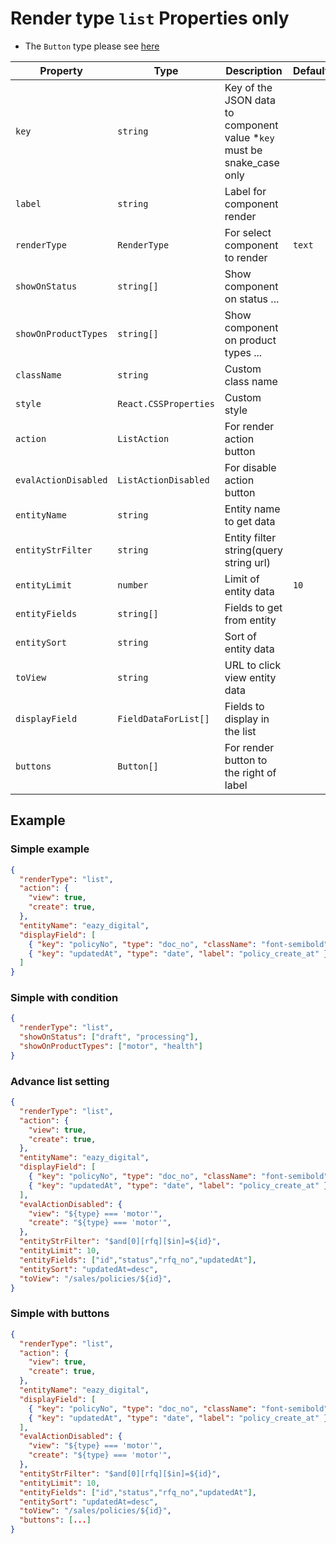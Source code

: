 # Render type `list` Properties only

- The `Button` type please see [here](../json.md)

| Property             | Type                  | Description                                                             | Default | Required | Example                               |
| -------------------- | --------------------- | ----------------------------------------------------------------------- | ------- | -------- | ------------------------------------- |
| `key`                | `string`              | Key of the JSON data to component value \*`key` must be snake_case only |         | Yes      | `agent.first_name`                    |
| `label`              | `string`              | Label for component render                                              |         | Yes      |                                       |
| `renderType`         | `RenderType`          | For select component to render                                          | `text`  | No       |                                       |
| `showOnStatus`       | `string[]`            | Show component on status ...                                            |         | No       | `['draft', 'submit']`                 |
| `showOnProductTypes` | `string[]`            | Show component on product types ...                                     |         | No       | `['motor', 'health']`                 |
| `className`          | `string`              | Custom class name                                                       |         | No       | `text-primary`                        |
| `style`              | `React.CSSProperties` | Custom style                                                            |         | No       | `{ color: 'red' }`                    |
| `action`             | `ListAction`          | For render action button                                                |         | No       | `{ "create": true }`                  |
| `evalActionDisabled` | `ListActionDisabled`  | For disable action button                                               |         | No       | `{ "create": "${type} === 'motor'" }` |
| `entityName`         | `string`              | Entity name to get data                                                 |         | Yes      | `eazy_rfq`                            |
| `entityStrFilter`    | `string`              | Entity filter string(query string url)                                  |         | No       | `$and[0][rfq][$in]=${id}`             |
| `entityLimit`        | `number`              | Limit of entity data                                                    | `10`    | No       |                                       |
| `entityFields`       | `string[]`            | Fields to get from entity                                               |         | No       |                                       |
| `entitySort`         | `string`              | Sort of entity data                                                     |         | No       |                                       |
| `toView`             | `string`              | URL to click view entity data                                           |         | No       | `/sales/policies/${id}`               |
| `displayField`       | `FieldDataForList[]`  | Fields to display in the list                                           |         | Yes      |                                       |
| `buttons`            | `Button[]`            | For render button to the right of label                                 |         | No       |                                       |

## Example

### Simple example

```json
{
  "renderType": "list",
  "action": {
    "view": true,
    "create": true,
  },
  "entityName": "eazy_digital",
  "displayField": [
    { "key": "policyNo", "type": "doc_no", "className": "font-semibold" },
    { "key": "updatedAt", "type": "date", "label": "policy_create_at" }
  ]
}
```

### Simple with condition

```json
{
  "renderType": "list",
  "showOnStatus": ["draft", "processing"],
  "showOnProductTypes": ["motor", "health"]
}
```

### Advance list setting

```json
{
  "renderType": "list",
  "action": {
    "view": true,
    "create": true,
  },
  "entityName": "eazy_digital",
  "displayField": [
    { "key": "policyNo", "type": "doc_no", "className": "font-semibold" },
    { "key": "updatedAt", "type": "date", "label": "policy_create_at" }
  ],
  "evalActionDisabled": {
    "view": "${type} === 'motor'",
    "create": "${type} === 'motor'",
  },
  "entityStrFilter": "$and[0][rfq][$in]=${id}",
  "entityLimit": 10,
  "entityFields": ["id","status","rfq_no","updatedAt"],
  "entitySort": "updatedAt=desc",
  "toView": "/sales/policies/${id}",
}
```

### Simple with buttons

```json
{
  "renderType": "list",
  "action": {
    "view": true,
    "create": true,
  },
  "entityName": "eazy_digital",
  "displayField": [
    { "key": "policyNo", "type": "doc_no", "className": "font-semibold" },
    { "key": "updatedAt", "type": "date", "label": "policy_create_at" }
  ],
  "evalActionDisabled": {
    "view": "${type} === 'motor'",
    "create": "${type} === 'motor'",
  },
  "entityStrFilter": "$and[0][rfq][$in]=${id}",
  "entityLimit": 10,
  "entityFields": ["id","status","rfq_no","updatedAt"],
  "entitySort": "updatedAt=desc",
  "toView": "/sales/policies/${id}",
  "buttons": [...]
}
```
